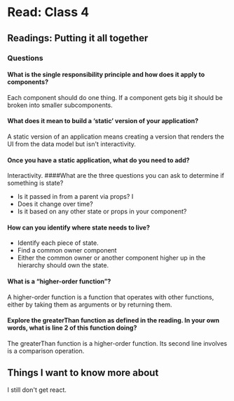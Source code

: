 # Read: Class 4

## Readings: Putting it all together

### Questions
#### What is the single responsibility principle and how does it apply to components?
Each component should do one thing. If a component gets big it should be broken into smaller subcomponents. 
#### What does it mean to build a ‘static’ version of your application?
A static version of an application means creating a version that renders the UI from the data model but isn't interactivity.
#### Once you have a static application, what do you need to add?
Interactivity.
####What are the three questions you can ask to determine if something is state?
* Is it passed in from a parent via props? I
* Does it change over time?
* Is it based on any other state or props in your component?

#### How can you identify where state needs to live?
* Identify each piece of state.
* Find a common owner component 
* Either the common owner or another component higher up in the hierarchy should own the state.

#### What is a “higher-order function”?
A higher-order function is a function that operates with other functions, either by taking them as arguments or by returning them.

#### Explore the greaterThan function as defined in the reading. In your own words, what is line 2 of this function doing?
The greaterThan function is a higher-order function. Its second line involves is a comparison operation.

####

## Things I want to know more about
I still don't get react.
